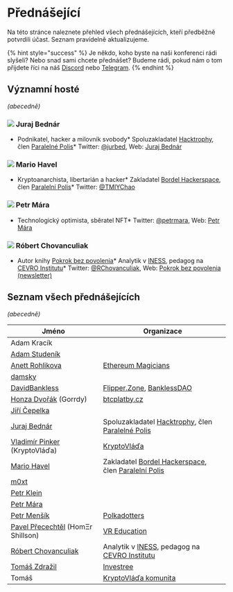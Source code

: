 # Přednášející

Na této stránce naleznete přehled všech přednášejících, kteří předběžně potvrdili účast. Seznam pravidelně aktualizujeme.

{% hint style="success" %}
Je někdo, koho byste na naši konferenci rádi slyšeli? Nebo snad sami chcete přednášet? Budeme rádi, pokud nám o tom přijdete říci na náš [Discord](https://discord.gg/5k9dEtVhnv) nebo [Telegram](https://t.me/utxocz).
{% endhint %}

## Významní hosté

_(abecedně)_

### ![](https://spec.utxo.cz/photos/speakers/juraj-bednar-sm.png) Juraj Bednár

* Podnikatel, hacker a milovník svobody* Spoluzakladatel [Hacktrophy](https://hacktrophy.com/sk/), člen [Paralelné Polis](https://paralelnapolis.sk/)* Twitter: [@jurbed](https://twitter.com/jurbed), Web: [Juraj Bednár](https://juraj.bednar.io/)

### ![](https://spec.utxo.cz/photos/speakers/mario-havel-sm.png) Mario Havel

* Kryptoanarchista, libertarián a hacker* Zakladatel [Bordel Hackerspace](https://bordel.paralelnipolis.cz/#/), člen [Paralelní Polis](https://www.paralelnipolis.cz/)* Twitter: [@TMIYChao](https://twitter.com/TMIYChao)

### ![](https://spec.utxo.cz/photos/speakers/petr-mara-sm.png) Petr Mára

* Technologický optimista, sběratel NFT* Twitter: [@petrmara](https://twitter.com/petrmara), Web: [Petr Mára](https://www.petrmara.com/)

### ![](https://spec.utxo.cz/photos/speakers/robert-chovanculiak-sm.png) Róbert Chovanculiak

* Autor knihy [Pokrok bez povolenia](https://libinst.cz/produkt/pokrok-bez-povolenia/)* Analytik v [INESS](https://www.iness.sk), pedagog na [CEVRO Institutu](https://www.cevroinstitut.cz/cs/pedagog/ing-robert-chovanculiak-ph-d/)* Twitter: [@RChovanculiak](https://twitter.com/RChovanculiak), Web: [Pokrok bez povolenia (newsletter)](https://robertchovanculiak.substack.com/)

## Seznam všech přednášejících

_(abecedně)_

| Jméno                                                                  | Organizace                                                                                                                                    |
| ---------------------------------------------------------------------- | --------------------------------------------------------------------------------------------------------------------------------------------- |
| Adam Kracík                                                            |                                                                                                                                               |
| [Adam Studeník](https://twitter.com/adamstudenik)                      |                                                                                                                                               |
| [Anett Rohlikova](https://twitter.com/anettrolikova)                   | [Ethereum Magicians](https://ethereum-magicians.org/)                                                                                         |
| [damsky](https://twitter.com/CryptoDamSky)                             |                                                                                                                                               |
| [DavidBankless](https://twitter.com/davidbankless)                     | [Flipper.Zone](https://twitter.com/flipperzonenft), [BanklessDAO](https://www.bankless.community)                                             |
| [Honza Dvořák](https://twitter.com/_Honza_Dvorak) (Gorrdy)             | [btcplatby.cz](https://btcplatby.cz)                                                                                                          |
| [Jiří Čepelka](https://twitter.com/JiriCepelka)                        |                                                                                                                                               |
| [Juraj Bednár](https://twitter.com/jurbed)                             | Spoluzakladatel [Hacktrophy](https://hacktrophy.com/sk/), člen [Paralelné Polis](https://paralelnapolis.sk/)                                  |
| [Vladimír Pinker](https://twitter.com/KryptoVlada) (KryptoVláďa)       | [KryptoVláďa](https://www.kryptovlada.win)                                                                                                    |
| [Mario Havel](https://twitter.com/TMIYChao)                            | Zakladatel [Bordel Hackerspace](https://bordel.paralelnipolis.cz/#/), člen [Paralelní Polis](https://www.paralelnipolis.cz/)                  |
| [m0xt](https://twitter.com/m0xt_)                                      |                                                                                                                                               |
| [Petr Klein](https://twitter.com/kleinpetr_com)                        |                                                                                                                                               |
| [Petr Mára](https://twitter.com/petrmara)                              |                                                                                                                                               |
| [Petr Menšík](https://twitter.com/petr_mensik)                         | [Polkadotters](https://twitter.com/polkadotterss)                                                                                             |
| [Pavel Přecechtěl](https://twitter.com/homershillson) (HomΞr Shillson) | [VR Education](https://vreducation.cz)                                                                                                        |
| [Róbert Chovanculiak](https://twitter.com/RChovanculiak)               | Analytik v [INESS](https://www.iness.sk), pedagog na [CEVRO Institutu](https://www.cevroinstitut.cz/cs/pedagog/ing-robert-chovanculiak-ph-d/) |
| [Tomáš Zdražil](https://twitter.com/investree_cz)                      | [Investree](https://investree.cz)                                                                                                             |
| Tomáš                                                                  | [KryptoVláďa komunita](https://www.kryptovlada.win)                                                                                           |